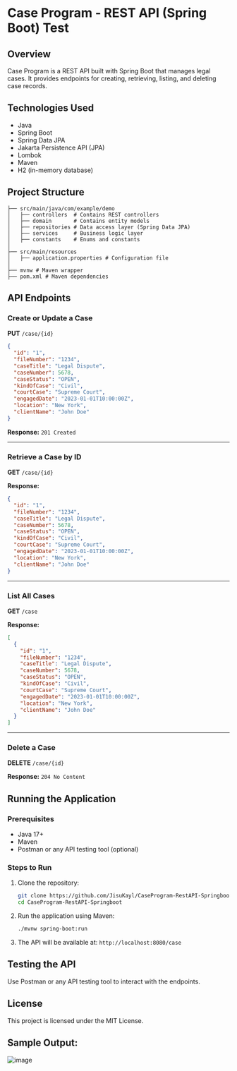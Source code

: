 # Case Program - REST API (Spring Boot) Test

## Overview
Case Program is a REST API built with Spring Boot that manages legal cases. It provides endpoints for creating, retrieving, listing, and deleting case records.

## Technologies Used
- Java
- Spring Boot
- Spring Data JPA
- Jakarta Persistence API (JPA)
- Lombok
- Maven
- H2 (in-memory database)

## Project Structure
```
├── src/main/java/com/example/demo
│   ├── controllers  # Contains REST controllers
│   ├── domain       # Contains entity models
│   ├── repositories # Data access layer (Spring Data JPA)
│   ├── services     # Business logic layer
│   ├── constants    # Enums and constants
│
├── src/main/resources
│   ├── application.properties # Configuration file
│
├── mvnw # Maven wrapper
├── pom.xml # Maven dependencies
```

## API Endpoints

### Create or Update a Case
**PUT** `/case/{id}`
```json
{
  "id": "1",
  "fileNumber": "1234",
  "caseTitle": "Legal Dispute",
  "caseNumber": 5678,
  "caseStatus": "OPEN",
  "kindOfCase": "Civil",
  "courtCase": "Supreme Court",
  "engagedDate": "2023-01-01T10:00:00Z",
  "location": "New York",
  "clientName": "John Doe"
}
```
**Response:** `201 Created`

---

### Retrieve a Case by ID
**GET** `/case/{id}`

**Response:**
```json
{
  "id": "1",
  "fileNumber": "1234",
  "caseTitle": "Legal Dispute",
  "caseNumber": 5678,
  "caseStatus": "OPEN",
  "kindOfCase": "Civil",
  "courtCase": "Supreme Court",
  "engagedDate": "2023-01-01T10:00:00Z",
  "location": "New York",
  "clientName": "John Doe"
}
```

---

### List All Cases
**GET** `/case`

**Response:**
```json
[
  {
    "id": "1",
    "fileNumber": "1234",
    "caseTitle": "Legal Dispute",
    "caseNumber": 5678,
    "caseStatus": "OPEN",
    "kindOfCase": "Civil",
    "courtCase": "Supreme Court",
    "engagedDate": "2023-01-01T10:00:00Z",
    "location": "New York",
    "clientName": "John Doe"
  }
]
```

---

### Delete a Case
**DELETE** `/case/{id}`

**Response:** `204 No Content`

## Running the Application

### Prerequisites
- Java 17+
- Maven
- Postman or any API testing tool (optional)

### Steps to Run
1. Clone the repository:
   ```sh
   git clone https://github.com/JisuKayl/CaseProgram-RestAPI-Springboot.git
   cd CaseProgram-RestAPI-Springboot
   ```
2. Run the application using Maven:
   ```sh
   ./mvnw spring-boot:run
   ```
3. The API will be available at: `http://localhost:8080/case`

## Testing the API
Use Postman or any API testing tool to interact with the endpoints.

## License
This project is licensed under the MIT License.

## Sample Output:
![image](https://github.com/user-attachments/assets/eea90a1f-3354-4183-a384-af63671c27ee)
